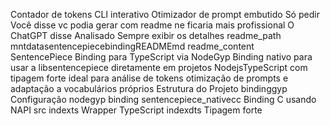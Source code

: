 Contador de tokens
CLI interativo
Otimizador de prompt embutido
Só pedir
Você disse
vc podia gerar com readme ne ficaria mais profissional
O ChatGPT disse
Analisado
Sempre exibir os detalhes
readme_path  mntdatasentencepiecebindingREADMEmd
readme_content  
  SentencePiece Binding para TypeScript via NodeGyp
Binding nativo para usar a libsentencepiece diretamente em projetos NodejsTypeScript com tipagem forte ideal para análise de tokens otimização de prompts e adaptação a vocabulários próprios
  Estrutura do Projeto
 bindinggyp  Configuração nodegyp
 binding
  sentencepiece_nativecc  Binding C usando NAPI
 src
  indexts  Wrapper TypeScript
  indexdts  Tipagem forte